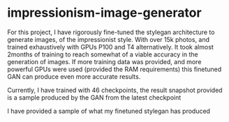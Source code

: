 # impressionism-image-generator
For this project, I have rigorously fine-tuned the stylegan architecture to generate images, of the impressionist style. With over 15k photos, and trained exhaustively with GPUs P100 and T4 alternatively. It took almost 2months of training to reach somewhat of a viable accuracy in the generation of images. If more training data was provided, and more powerful GPUs were used (provided the RAM requirements) this finetuned GAN can produce even more accurate results. 

Currently, I have trained with 46 checkpoints, the result snapshot provided is a sample produced by the GAN from the latest checkpoint

I have provided a sample of what my finetuned stylegan has produced
